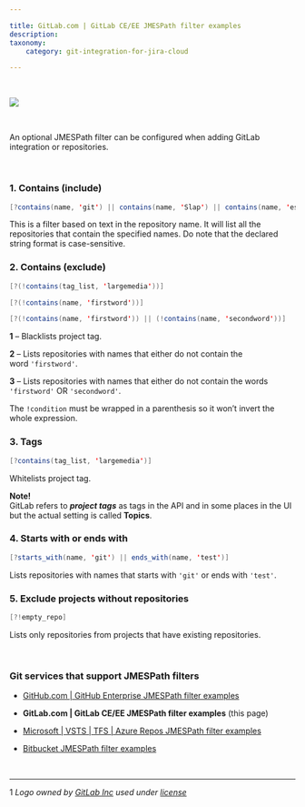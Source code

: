 ```yaml
---

title: GitLab.com | GitLab CE/EE JMESPath filter examples
description:
taxonomy:
    category: git-integration-for-jira-cloud

---
```


&nbsp;

![](/wp-content/uploads/gitlab-mobile-custom1.png)

&nbsp;

An optional JMESPath filter can be configured when adding GitLab integration or repositories.

&nbsp;

### 1\. Contains (include)

```java
[?contains(name, 'git') || contains(name, 'Slap') || contains(name, 'est')]
```

This is a filter based on text in the repository name. It will list all the repositories that contain the specified names. Do note that the declared string format is case-sensitive.

### 2\. Contains (exclude)

```java
[?(!contains(tag_list, 'largemedia'))]
```

```java
[?(!contains(name, 'firstword'))]
```

```java
[?(!contains(name, 'firstword')) || (!contains(name, 'secondword'))]
```

**1** – Blacklists project tag.

**2** – Lists repositories with names that either do not contain the word `'firstword'`.

**3** – Lists repositories with names that either do not contain the words `'firstword'` OR `'secondword'`.

<div class="bbb-callout bbb--note">
    <div class="irow">
    <div class="ilogobox">
        <span class="logoimg"></span>
    </div>
    <div class="imsgbox">
        The <code>!condition</code> must be wrapped in a parenthesis so it won’t invert the whole expression.
    </div>
    </div>
</div>

### 3\. Tags

```java
[?contains(tag_list, 'largemedia')]
```

Whitelists project tag.

<div class="bbb-callout bbb--note">
    <div class="irow">
    <div class="ilogobox">
        <span class="logoimg"></span>
    </div>
    <div class="imsgbox">
        <b>Note!</b><br>
        GitLab refers to <b><i>project tags</i></b> as tags in the API and in some places in the UI but the actual setting is called <b>Topics</b>.
    </div>
    </div>
</div>

### 4\. Starts with or ends with

```java
[?starts_with(name, 'git') || ends_with(name, 'test')]
```

Lists repositories with names that starts with `'git'` or ends with `'test'`.

### 5\. Exclude projects without repositories

```java
[?!empty_repo]
```

Lists only repositories from projects that have existing repositories.

&nbsp;

### Git services that support JMESPath filters

*   [GitHub.com | GitHub Enterprise JMESPath filter examples](/git-integration-for-jira-cloud/github-com-github-enterprise-jmespath-filter-examples-gij-cloud)

*   **GitLab.com \| GitLab CE/EE JMESPath filter examples** (this page)

*   [Microsoft | VSTS | TFS | Azure Repos JMESPath filter examples](/git-integration-for-jira-cloud/microsoft-vsts-tfs-azure-repos-jmespath-filter-examples-gij-cloud)

*   [Bitbucket JMESPath filter examples](/git-integration-for-jira-cloud/bitbucket-jmespath-filter-examples-gij-cloud)



&nbsp;
&nbsp;
* * *

1 _Logo owned by_ [_GitLab Inc_](https://gitlab.com/) _used under_ [_license_](https://creativecommons.org/licenses/by-nc-sa/4.0/)

